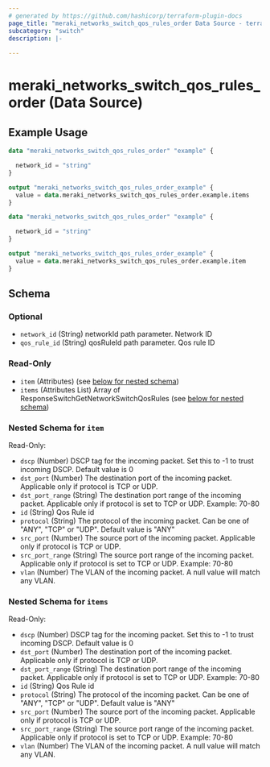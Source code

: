 ```yaml
---
# generated by https://github.com/hashicorp/terraform-plugin-docs
page_title: "meraki_networks_switch_qos_rules_order Data Source - terraform-provider-meraki"
subcategory: "switch"
description: |-
  
---
```


# meraki_networks_switch_qos_rules_order (Data Source)



## Example Usage

```terraform
data "meraki_networks_switch_qos_rules_order" "example" {

  network_id = "string"
}

output "meraki_networks_switch_qos_rules_order_example" {
  value = data.meraki_networks_switch_qos_rules_order.example.items
}

data "meraki_networks_switch_qos_rules_order" "example" {

  network_id = "string"
}

output "meraki_networks_switch_qos_rules_order_example" {
  value = data.meraki_networks_switch_qos_rules_order.example.item
}
```

<!-- schema generated by tfplugindocs -->
## Schema

### Optional

- `network_id` (String) networkId path parameter. Network ID
- `qos_rule_id` (String) qosRuleId path parameter. Qos rule ID

### Read-Only

- `item` (Attributes) (see [below for nested schema](#nestedatt--item))
- `items` (Attributes List) Array of ResponseSwitchGetNetworkSwitchQosRules (see [below for nested schema](#nestedatt--items))

<a id="nestedatt--item"></a>
### Nested Schema for `item`

Read-Only:

- `dscp` (Number) DSCP tag for the incoming packet. Set this to -1 to trust incoming DSCP. Default value is 0
- `dst_port` (Number) The destination port of the incoming packet. Applicable only if protocol is TCP or UDP.
- `dst_port_range` (String) The destination port range of the incoming packet. Applicable only if protocol is set to TCP or UDP. Example: 70-80
- `id` (String) Qos Rule id
- `protocol` (String) The protocol of the incoming packet. Can be one of "ANY", "TCP" or "UDP". Default value is "ANY"
- `src_port` (Number) The source port of the incoming packet. Applicable only if protocol is TCP or UDP.
- `src_port_range` (String) The source port range of the incoming packet. Applicable only if protocol is set to TCP or UDP. Example: 70-80
- `vlan` (Number) The VLAN of the incoming packet. A null value will match any VLAN.


<a id="nestedatt--items"></a>
### Nested Schema for `items`

Read-Only:

- `dscp` (Number) DSCP tag for the incoming packet. Set this to -1 to trust incoming DSCP. Default value is 0
- `dst_port` (Number) The destination port of the incoming packet. Applicable only if protocol is TCP or UDP.
- `dst_port_range` (String) The destination port range of the incoming packet. Applicable only if protocol is set to TCP or UDP. Example: 70-80
- `id` (String) Qos Rule id
- `protocol` (String) The protocol of the incoming packet. Can be one of "ANY", "TCP" or "UDP". Default value is "ANY"
- `src_port` (Number) The source port of the incoming packet. Applicable only if protocol is TCP or UDP.
- `src_port_range` (String) The source port range of the incoming packet. Applicable only if protocol is set to TCP or UDP. Example: 70-80
- `vlan` (Number) The VLAN of the incoming packet. A null value will match any VLAN.
